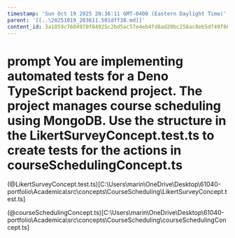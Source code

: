 ```yaml
---
timestamp: 'Sun Oct 19 2025 20:36:11 GMT-0400 (Eastern Daylight Time)'
parent: '[[..\20251019_203611.501dff38.md]]'
content_id: 3a1859c7604970f84925c2bd5ac57e4eb4fd8ad20bc258ac8eb5df49f86017c8
---
```


# prompt You are implementing automated tests for a **Deno TypeScript backend project**.  The project manages course scheduling using MongoDB. Use the structure in the LikertSurveyConcept.test.ts to create tests for the actions in courseSchedulingConcept.ts

(@LikertSurveyConcept.test.ts)\[C:\Users\marin\OneDrive\Desktop\61040-portfolio\Academica\src\concepts\CourseScheduling\LikertSurveyConcept.test.ts]

(@courseSchedulingConcept.ts)\[C:\Users\marin\OneDrive\Desktop\61040-portfolio\Academica\src\concepts\CourseScheduling\courseSchedulingConcept.ts]
